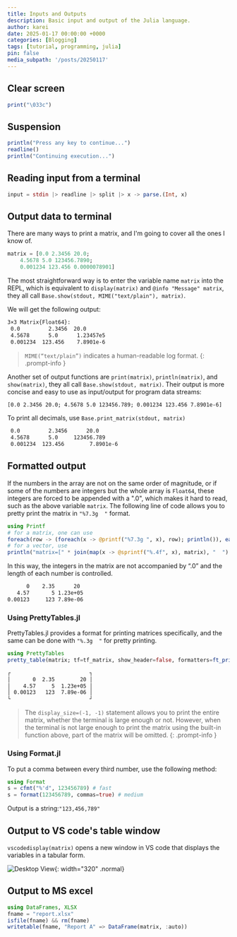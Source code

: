 ```yaml
---
title: Inputs and Outputs
description: Basic input and output of the Julia language.
author: karei
date: 2025-01-17 00:00:00 +0000
categories: [Blogging]
tags: [tutorial, programming, julia]
pin: false
media_subpath: '/posts/20250117'
---
```


## Clear screen

```julia
print("\033c")
```

## Suspension

```julia
println("Press any key to continue...")
readline()
println("Continuing execution...")
```

## Reading input from a terminal

```julia
input = stdin |> readline |> split |> x -> parse.(Int, x)
```

## Output data to terminal

There are many ways to print a matrix, and I'm going to cover all the ones I know of.

```julia
matrix = [0.0 2.3456 20.0;
    4.5678 5.0 123456.7890;
    0.001234 123.456 0.0000078901]
```

The most straightforward way is to enter the variable name `matrix` into the REPL, which is equivalent to `display(matrix)` and `@info "Message" matrix`, they all call `Base.show(stdout, MIME("text/plain"), matrix)`.

We will get the following output:

```2
3×3 Matrix{Float64}:
 0.0         2.3456  20.0
 4.5678      5.0      1.23457e5
 0.001234  123.456    7.8901e-6
```

> `MIME(“text/plain”)` indicates a human-readable log format. 
{: .prompt-info }

Another set of output functions are `print(matrix)`, `println(matrix)`, and `show(matrix)`, they all call `Base.show(stdout, matrix)`. Their output is more concise and easy to use as input/output for program data streams:

```2
[0.0 2.3456 20.0; 4.5678 5.0 123456.789; 0.001234 123.456 7.8901e-6]
```

To print all decimals, use `Base.print_matrix(stdout, matrix)`

```2
 0.0         2.3456      20.0
 4.5678      5.0     123456.789
 0.001234  123.456        7.8901e-6
```

## Formatted output

If the numbers in the array are not on the same order of magnitude, or if some of the numbers are integers but the whole array is `Float64`, these integers are forced to be appended with a ".0", which makes it hard to read, such as the above variable `matrix`. The following line of code allows you to pretty print the matrix in `"%7.3g  "` format.

```julia
using Printf
# for a matrix, one can use
foreach(row -> (foreach(x -> @printf("%7.3g ", x), row); println()), eachrow(matrix))
# for a vector, use
println("matrix=[" * join(map(x -> @sprintf("%.4f", x), matrix), "  ") * "]")
```

In this way, the integers in the matrix are not accompanied by “.0” and the length of each number is controlled.

```2
      0    2.35      20
   4.57       5 1.23e+05
0.00123     123 7.89e-06
```

### Using PrettyTables.jl

PrettyTables.jl provides a format for printing matrices specifically, and the same can be done with `"%.3g  "` for pretty printing.

```julia
using PrettyTables
pretty_table(matrix; tf=tf_matrix, show_header=false, formatters=ft_printf("%.3g"), display_size=(-1, -1))
```

```2
┌                         ┐
│       0  2.35        20 │
│    4.57     5  1.23e+05 │
│ 0.00123   123  7.89e-06 │
└                         ┘
```

> The `display_size=(-1, -1)` statement allows you to print the entire matrix, whether the terminal is large enough or not. However, when the terminal is not large enough to print the matrix using the built-in function above, part of the matrix will be omitted.
{: .prompt-info }

### Using Format.jl

To put a comma between every third number, use the following method:

```julia
using Format
s = cfmt("%'d", 123456789) # fast
s = format(123456789, commas=true) # medium
```

Output is a string:`"123,456,789"`

## Output to VS code's table window

`vscodedisplay(matrix)` opens a new window in VS code that displays the variables in a tabular form.

![Desktop View](/01.png){: width="320" .normal}

## Output to MS excel

```julia
using DataFrames, XLSX
fname = "report.xlsx"
isfile(fname) && rm(fname)
writetable(fname, "Report A" => DataFrame(matrix, :auto))
```